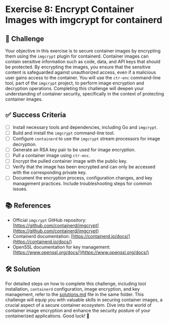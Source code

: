 # Exercise 8: Encrypt Container Images with imgcrypt for containerd

## 🎯 Challenge

Your objective in this exercise is to secure container images by encrypting them using the `imgcrypt` plugin for containerd. Container images can contain sensitive information such as code, data, and API keys that should be protected. By encrypting the images, you ensure that the sensitive content is safeguarded against unauthorized access, even if a malicious user gains access to the container. You will use the `ctr-enc` command-line tool, part of the `imgcrypt` project, to perform image encryption and decryption operations. Completing this challenge will deepen your understanding of container security, specifically in the context of protecting container images.

## ✅ Success Criteria

- [ ] Install necessary tools and dependencies, including Go and `imgcrypt`.
- [ ] Build and install the `imgcrypt` command-line tool.
- [ ] Configure `containerd` to use the `imgcrypt` stream processors for image decryption.
- [ ] Generate an RSA key pair to be used for image encryption.
- [ ] Pull a container image using `ctr-enc`.
- [ ] Encrypt the pulled container image with the public key.
- [ ] Verify that the image has been encrypted and can only be accessed with the corresponding private key.
- [ ] Document the encryption process, configuration changes, and key management practices. Include troubleshooting steps for common issues.

## 📚 References

- Official `imgcrypt` GitHub repository: [https://github.com/containerd/imgcrypt](https://github.com/containerd/imgcrypt)
- Containerd documentation: [https://containerd.io/docs/](https://containerd.io/docs/)
- OpenSSL documentation for key management: [https://www.openssl.org/docs/](https://www.openssl.org/docs/)

## 🛠 Solution

For detailed steps on how to complete this challenge, including tool installation, `containerd` configuration, image encryption, and key management, refer to the [solutions.md](./solutions/README.md) file in the same folder. This challenge will equip you with valuable skills in securing container images, a crucial aspect of a secure container ecosystem. Dive into the world of container image encryption and enhance the security posture of your containerized applications. Good luck! 🚀